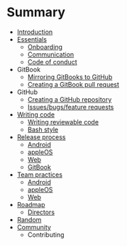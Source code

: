 # Summary

* [Introduction](README.md)
* [Essentials](essentials.md)
   * [Onboarding](onboarding.md)
   * [Communication](communication.md)
   * [Code of conduct](code_of_conduct.md)
* GitBook
   * [Mirroring GitBooks to GitHub](updating_our_books.md)
   * [Creating a GitBook pull request](gitbook_pull_request.md)
* GitHub
   * [Creating a GitHub repository](creating_a_github_repository.md)
   * [Issues/bugs/feature requests](issue_policies.md)
* [Writing code](code_policies.md)
   * [Writing reviewable code](writing_reviewable_code.md)
   * [Bash style](bash_style.md)
* [Release process](release_process/README.md)
   * [Android](release_process/android.md)
   * [appleOS](release_process/appleos.md)
   * [Web](release_process/web.md)
   * [GitBook](release_process/gitbook.md)
* [Team practices](team_practices/README.md)
   * [Android](team_practices/android.md)
   * [appleOS](team_practices/appleos.md)
   * [Web](team_practices/web.md)
* [Roadmap](roadmaps/README.md)
   * [Directors](roadmaps/directors.md)
* [Random](random.md)
* [Community](community/README.md)
   * Contributing

